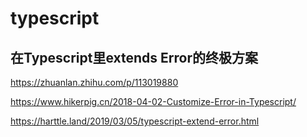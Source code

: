 # typescript

## 在Typescript里extends Error的终极方案

https://zhuanlan.zhihu.com/p/113019880

https://www.hikerpig.cn/2018-04-02-Customize-Error-in-Typescript/

https://harttle.land/2019/03/05/typescript-extend-error.html

